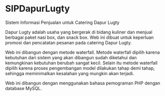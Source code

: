 # SIPDapurLugty
Sistem Informasi Penjualan untuk Catering Dapur Lugty

Dapur Lugty adalah usaha yang bergerak di bidang kuliner dan menjual berbagai paket nasi box, dan snack box. Web ini dibuat untuk keperluan promosi dan pencatatan pesanan pada catering Dapur Lugty.

Web ini dibangun dengan metode waterfall. Metode waterfall dipilih karena kebutuhan dari sistem yang akan dibangun sudah diketahui dan kemungkinan kebutuhan berubah sangat kecil. Selain itu metode waterfall dipilih karena proses pengembangan model dilakukan tahap demi tahap, sehingga meminimalkan kesalahan yang mungkin akan terjadi.

Web ini dibangun dengan menggunakan bahasa pemograman PHP dengan database MySQL.
